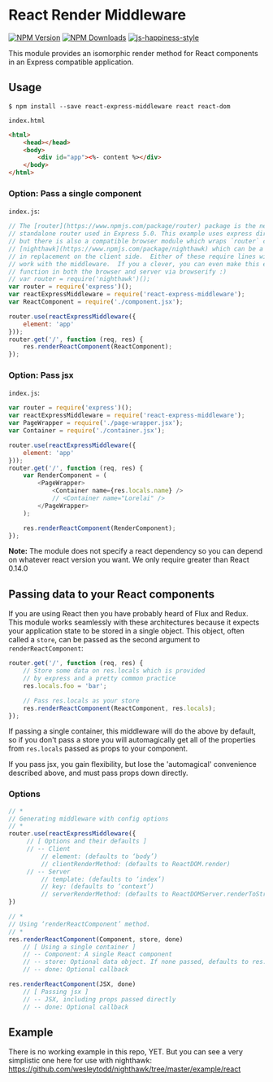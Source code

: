 # React Render Middleware

[![NPM Version][npm-image]][npm-url]
[![NPM Downloads][downloads-image]][downloads-url]
[![js-happiness-style](https://img.shields.io/badge/code%20style-happiness-brightgreen.svg)](https://github.com/JedWatson/happiness)

This module provides an isomorphic render method for React components in an Express compatible application.

## Usage

```
$ npm install --save react-express-middleware react react-dom
```

`index.html`
```html
<html>
	<head></head>
	<body>
		<div id="app"><%- content %></div>
	</body>
</html>
```

### Option: Pass a single component

`index.js`:

```javascript
// The [router](https://www.npmjs.com/package/router) package is the new
// standalone router used in Express 5.0. This example uses express directly,
// but there is also a compatible browser module which wraps `router` called
// [nighthawk](https://www.npmjs.com/package/nighthawk) which can be a drop
// in replacement on the client side.  Either of these require lines will
// work with the middleware.  If you a clever, you can even make this example
// function in both the browser and server via browserify :)
// var router = require('nighthawk')();
var router = require('express')();
var reactExpressMiddleware = require('react-express-middleware');
var ReactComponent = require('./component.jsx');

router.use(reactExpressMiddleware({
	element: 'app'
}));
router.get('/', function (req, res) {
	res.renderReactComponent(ReactComponent);
});
```

### Option: Pass jsx

`index.js`:

```javascript
var router = require('express')();
var reactExpressMiddleware = require('react-express-middleware');
var PageWrapper = require('./page-wrapper.jsx');
var Container = require('./container.jsx');

router.use(reactExpressMiddleware({
	element: 'app'
}));
router.get('/', function (req, res) {
	var RenderComponent = (
		<PageWrapper>
			<Container name={res.locals.name} />
			// <Container name="Lorelai" />
		</PageWrapper>
	);

	res.renderReactComponent(RenderComponent);
});
```

**Note:** The module does not specify a react dependency so you can depend on whatever react version you want.  We only require greater than React 0.14.0

## Passing data to your React components

If you are using React then you have probably heard of Flux and Redux.  This module works seamlessly with these architectures because it expects your application state to be stored in a single object.  This object, often called a `store`, can be passed as the second argument to `renderReactComponent`:

```javascript
router.get('/', function (req, res) {
	// Store some data on res.locals which is provided
	// by express and a pretty common practice
	res.locals.foo = 'bar';

	// Pass res.locals as your store
	res.renderReactComponent(ReactComponent, res.locals);
});
```

If passing a single container, this middleware will do the above by default, so if you don't pass a store you will automagically get all of the properties from `res.locals` passed as props to your component.

If you pass jsx, you gain flexibility, but lose the 'automagical' convenience described above, and must pass props down directly.

### Options

```javascript
// *
// Generating middleware with config options
// *
router.use(reactExpressMiddleware({
	 // [ Options and their defaults ]
	 // -- Client
		 // element: (defaults to ‘body’)
		 // clientRenderMethod: (defaults to ReactDOM.render)
	 // -- Server
		 // template: (defaults to ‘index’)
		 // key: (defaults to ‘context’)
		 // serverRenderMethod: (defaults to ReactDOMServer.renderToString)
})

// *
// Using ‘renderReactComponent’ method.
// *
res.renderReactComponent(Component, store, done)
	// [ Using a single container ]
	// -- Component: A single React component
	// -- store: Optional data object. If none passed, defaults to res.locals
	// -- done: Optional callback

res.renderReactComponent(JSX, done)
	// [ Passing jsx ]
	// -- JSX, including props passed directly
	// -- done: Optional callback
```

## Example

There is no working example in this repo, YET.  But you can see a very simplistic one here for use with nighthawk: https://github.com/wesleytodd/nighthawk/tree/master/example/react

[npm-image]: https://img.shields.io/npm/v/react-express-middleware.svg
[npm-url]: https://npmjs.org/package/react-express-middleware
[downloads-image]: https://img.shields.io/npm/dm/react-express-middleware.svg
[downloads-url]: https://npmjs.org/package/react-express-middleware
